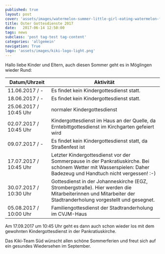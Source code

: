 ```yaml
---
published: true
layout: post
cover: 'assets/images/watermelon-summer-little-girl-eating-watermelon-food.jpg'
title: Oster Gottesdienste 2017
date:   2017-06-14 12:50:00
tags: news
subclass: 'post tag-test tag-content'
categories: 'allgemein'
navigation: True
logo: 'assets/images/kiki-logo-light.png'
---
```


Hallo liebe Kinder und Eltern,
auch diesen Sommer geht es in Möglingen wieder Rund:

| Datum/Uhrzeit | Aktivität |
| --- | --- |
| 11.06.2017 / - | Es findet kein Kindergottesdienst statt. |
| 18.06.2017 / - | Es findet kein Kindergottesdienst statt. |
| 25.06.2017 / 10:45 Uhr | normaler Kindergottesdienst |
| 02.07.2017 / 10:45 Uhr | Kindergottesdienst im Haus an der Quelle, da Erntebittgottesdienst im Kirchgarten gefeiert wird |
| 09.07.2017 / - | Es findet kein Kindergottesdienst statt, da Straßenfest ist |
| 17.07.2017 / 10:45 Uhr | Letzter Kindergottesdienst vor der Sommerpause in der Pankratiuskirche. Bei schönem Wetter mit Wasserspielen: Daher Badezeug und Handtuch nicht vergessen! :-) |
| 30.07.2017 / 10:30 Uhr | Gottesdienst in der Johanneskirche (EGZ, Strombergstraße). Hier werden die Mitarbeiterinnen und Mitarbeiter der Stadtranderholung vorgestellt und gesegnet. |
| 05.08.2017 / 10:00 Uhr | Familiengottesdienst der Stadtranderholung im CVJM-Haus |

Am 17.09.2017 um 10:45 Uhr geht es dann auch schon wieder los mit dem gewohnten Kindergottesdienst in der Pankratiuskirche.


Das Kiki-Team Süd wünscht allen schöne Sommerferien und freut sich auf ein gesundes Wiedersehen im September.
